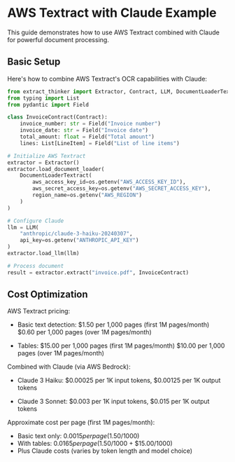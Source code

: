 # AWS Textract with Claude Example

This guide demonstrates how to use AWS Textract combined with Claude for powerful document processing.

## Basic Setup

Here's how to combine AWS Textract's OCR capabilities with Claude:

```python
from extract_thinker import Extractor, Contract, LLM, DocumentLoaderTextract
from typing import List
from pydantic import Field

class InvoiceContract(Contract):
    invoice_number: str = Field("Invoice number")
    invoice_date: str = Field("Invoice date")
    total_amount: float = Field("Total amount")
    lines: List[LineItem] = Field("List of line items")

# Initialize AWS Textract
extractor = Extractor()
extractor.load_document_loader(
    DocumentLoaderTextract(
        aws_access_key_id=os.getenv("AWS_ACCESS_KEY_ID"),
        aws_secret_access_key=os.getenv("AWS_SECRET_ACCESS_KEY"),
        region_name=os.getenv("AWS_REGION")
    )
)

# Configure Claude
llm = LLM(
    "anthropic/claude-3-haiku-20240307",
    api_key=os.getenv("ANTHROPIC_API_KEY")
)
extractor.load_llm(llm)

# Process document
result = extractor.extract("invoice.pdf", InvoiceContract)
```

## Cost Optimization

AWS Textract pricing:

- Basic text detection: $1.50 per 1,000 pages (first 1M pages/month)
                       $0.60 per 1,000 pages (over 1M pages/month)

- Tables: $15.00 per 1,000 pages (first 1M pages/month)
         $10.00 per 1,000 pages (over 1M pages/month)

Combined with Claude (via AWS Bedrock):

- Claude 3 Haiku: $0.00025 per 1K input tokens, $0.00125 per 1K output tokens

- Claude 3 Sonnet: $0.003 per 1K input tokens, $0.015 per 1K output tokens

Approximate cost per page (first 1M pages/month):
- Basic text only: $0.0015 per page ($1.50/1000)
- With tables: $0.0165 per page ($1.50/1000 + $15.00/1000)
- Plus Claude costs (varies by token length and model choice)